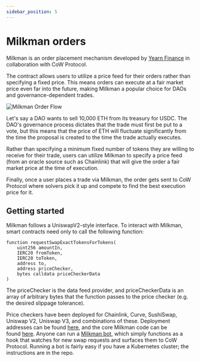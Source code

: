```yaml
---
sidebar_position: 5
---
```


# Milkman orders

Milkman is an order placement mechanism developed by [Yearn Finance](https://yearn.fi/) in collaboration with CoW Protocol. 

The contract allows users to utilize a price feed for their orders rather than specifying a fixed price.
This means orders can execute at a fair market price even far into the future, making Milkman a popular choice for DAOs and governance-dependent trades. 

![Milkman Order Flow](/img/concepts/milkman-order-flow.png)

Let's say a DAO wants to sell 10,000 ETH from its treasury for USDC.
The DAO's governance process dictates that the trade must first be put to a vote, but this means that the price of ETH will fluctuate significantly from the time the proposal is created to the time the trade actually executes.

Rather than specifying a minimum fixed number of tokens they are willing to receive for their trade, users can utilize Milkman to specify a price feed (from an oracle source such as Chainlink) that will give the order a fair market price at the time of execution. 

Finally, once a user places a trade via Milkman, the order gets sent to CoW Protocol where solvers pick it up and compete to find the best execution price for it. 

## Getting started

Milkman follows a UniswapV2-style interface. To interact with Milkman, smart contracts need only to call the following function:

```solidity
function requestSwapExactTokensForTokens(
	uint256 amountIn,
	IERC20 fromToken,
	IERC20 toToken,
	address to,
	address priceChecker,
	bytes calldata priceCheckerData
)
```

The priceChecker is the data feed provider, and priceCheckerData is an array of arbitrary bytes that the function passes to the price checker (e.g. the desired slippage tolerance).

Price checkers have been deployed for Chainlink, Curve, SushiSwap, Uniswap V2, Uniswap V3, and combinations of these. Deployment addresses can be found [here](https://github.com/charlesndalton/milkman/blob/main/DEPLOYMENTS.md), and the core Milkman code can be found [here](https://github.com/charlesndalton/milkman/blob/main/contracts/Milkman.sol). Anyone can run a [Milkman bot](https://github.com/charlesndalton/milkman-bot), which simply functions as a hook that watches for new swap requests and surfaces them to CoW Protocol. Running a bot is fairly easy if you have a Kubernetes cluster; the instructions are in the repo.
